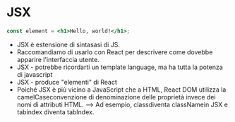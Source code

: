 # JSX 
``` jsx
const element = <h1>Hello, world!</h1>;
```

+ JSX è estensione di sintasasi di JS. 
+ Raccomandiamo di usarlo con React per descrivere come dovebbe apparire l'interfaccia utente. 
+ JSX - potrebbe ricordarti un template language, ma ha tutta la potenza di javascript
+ JSX - produce "elementi" di React
+ Poiché JSX è più vicino a JavaScript che a HTML, React DOM utilizza la camelCaseconvenzione di denominazione delle proprietà invece dei nomi di attributi HTML. --> Ad esempio, classdiventa classNamein JSX e tabindex diventa tabIndex.